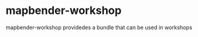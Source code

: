 mapbender-workshop
==================

mapbender-workshop providedes a bundle that can be used in workshops 
